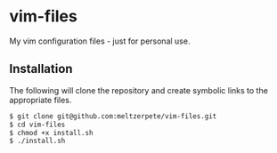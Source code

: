 # vim-files

My vim configuration files - just for personal use.

## Installation

The following will clone the repository and create symbolic links to the appropriate files.

```bash
$ git clone git@github.com:meltzerpete/vim-files.git
$ cd vim-files
$ chmod +x install.sh
$ ./install.sh
```
